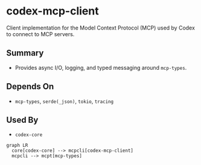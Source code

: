 # codex-mcp-client

Client implementation for the Model Context Protocol (MCP) used by Codex to connect to MCP servers.

## Summary

- Provides async I/O, logging, and typed messaging around `mcp-types`.

## Depends On

- `mcp-types`, `serde(_json)`, `tokio`, `tracing`

## Used By

- `codex-core`

```mermaid
graph LR
  core[codex-core] --> mcpcli[codex-mcp-client]
  mcpcli --> mcpt[mcp-types]
```

